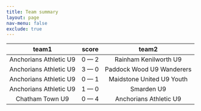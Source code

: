 ```yaml
---
title: Team summary
layout: page
nav-menu: false
exclude: true
---
```




|         team1          |    score    |           team2           |
|:----------------------:|:-----------:|:-------------------------:|
| Anchorians Athletic U9 | 0 &mdash; 2 |   Rainham Kenilworth U9   |
| Anchorians Athletic U9 | 3 &mdash; 0 | Paddock Wood U9 Wanderers |
| Anchorians Athletic U9 | 0 &mdash; 1 | Maidstone United U9 Youth |
| Anchorians Athletic U9 | 1 &mdash; 0 |        Smarden U9         |
|    Chatham Town U9     | 0 &mdash; 4 |  Anchorians Athletic U9   |

